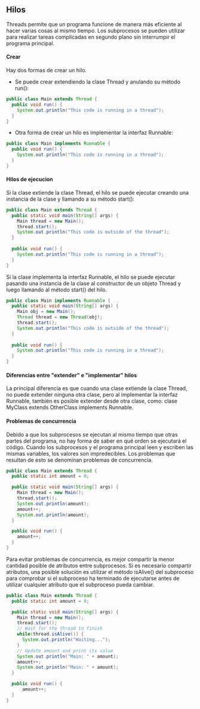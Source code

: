 ## Hilos
Threads permite que un programa funcione de manera más eficiente al hacer varias cosas al mismo tiempo.
Los subprocesos se pueden utilizar para realizar tareas complicadas en segundo plano sin interrumpir el programa principal.

#### Crear
Hay dos formas de crear un hilo.

- Se puede crear extendiendo la clase Thread y anulando su método run():

```java
public class Main extends Thread {
  public void run() {
    System.out.println("This code is running in a thread");
  } 
}
```

- Otra forma de crear un hilo es implementar la interfaz Runnable:

```java
public class Main implements Runnable {
  public void run() {
    System.out.println("This code is running in a thread");
  }
}
```

#### Hilos de ejecucion

Si la clase extiende la clase Thread, el hilo se puede ejecutar creando una instancia de la clase y llamando a su método start():

```java
public class Main extends Thread {
  public static void main(String[] args) {
    Main thread = new Main();
    thread.start();
    System.out.println("This code is outside of the thread");
  }
  
  public void run() {
    System.out.println("This code is running in a thread");
  }
}
```
Si la clase implementa la interfaz Runnable, el hilo se puede ejecutar pasando una instancia de la clase al constructor de un objeto Thread y luego llamando al método start() del hilo.

```java
public class Main implements Runnable {
  public static void main(String[] args) {
    Main obj = new Main();
    Thread thread = new Thread(obj);
    thread.start();
    System.out.println("This code is outside of the thread");
  }
  
  public void run() {
    System.out.println("This code is running in a thread");
  }
}
```

#### Diferencias entre "extender" e "implementar" hilos

La principal diferencia es que cuando una clase extiende la clase Thread, no puede extender ninguna otra clase, pero al implementar la interfaz Runnable, también es posible extender desde otra clase, como: clase MyClass extends OtherClass implements Runnable.
  
#### Problemas de concurrencia

Debido a que los subprocesos se ejecutan al mismo tiempo que otras partes del programa, no hay forma de saber en qué orden se ejecutará el código. Cuando los subprocesos y el programa principal leen y escriben las mismas variables, los valores son impredecibles. Los problemas que resultan de esto se denominan problemas de concurrencia.

```java
public class Main extends Thread {
  public static int amount = 0;

  public static void main(String[] args) {
    Main thread = new Main();
    thread.start();
    System.out.println(amount);
    amount++;
    System.out.println(amount);
  } 

  public void run() {
    amount++;
  }
} 
```

Para evitar problemas de concurrencia, es mejor compartir la menor cantidad posible de atributos entre subprocesos. Si es necesario compartir atributos, una posible solución es utilizar el método isAlive() del subproceso para comprobar si el subproceso ha terminado de ejecutarse antes de utilizar cualquier atributo que el subproceso pueda cambiar.

```java
public class Main extends Thread {
  public static int amount = 0;

  public static void main(String[] args) {
    Main thread = new Main();
    thread.start();
    // Wait for the thread to finish
    while(thread.isAlive()) {
      System.out.println("Waiting...");
    }
    // Update amount and print its value
    System.out.println("Main: " + amount);
    amount++;
    System.out.println("Main: " + amount);
  }

  public void run() {
      amount++;
  }
}
```
